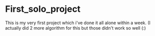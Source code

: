 # First_solo_project
This is my very first project which i've done it all alone within a week.
(I actually did 2 more algorithm for this but those didn't work so well (:)
